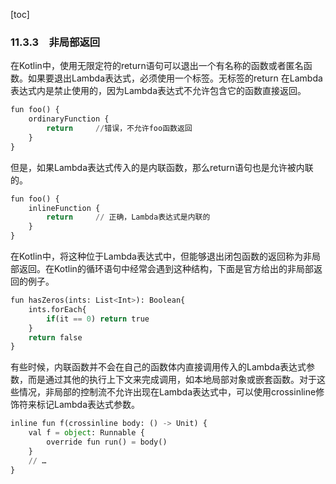 [toc]

### 11.3.3　非局部返回

在Kotlin中，使用无限定符的return语句可以退出一个有名称的函数或者匿名函数。如果要退出Lambda表达式，必须使用一个标签。无标签的return 在Lambda表达式内是禁止使用的，因为Lambda表达式不允许包含它的函数直接返回。

```python
fun foo() {
    ordinaryFunction {
        return     //错误，不允许foo函数返回
    }
}
```

但是，如果Lambda表达式传入的是内联函数，那么return语句也是允许被内联的。

```python
fun foo() {
    inlineFunction {
        return     // 正确，Lambda表达式是内联的
    }
}
```

在Kotlin中，将这种位于Lambda表达式中，但能够退出闭包函数的返回称为非局部返回。在Kotlin的循环语句中经常会遇到这种结构，下面是官方给出的非局部返回的例子。

```python
fun hasZeros(ints: List<Int>): Boolean{
    ints.forEach{
        if(it == 0) return true
    }
    return false
}
```

有些时候，内联函数并不会在自己的函数体内直接调用传入的Lambda表达式参数，而是通过其他的执行上下文来完成调用，如本地局部对象或嵌套函数。对于这些情况，非局部的控制流不允许出现在Lambda表达式中，可以使用crossinline修饰符来标记Lambda表达式参数。

```python
inline fun f(crossinline body: () -> Unit) {
    val f = object: Runnable {
        override fun run() = body()
    }
    // …
}
```

